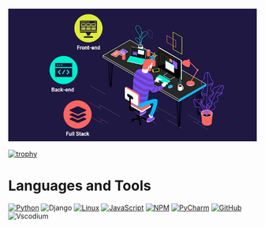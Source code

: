

![Image alt](https://github.com/rahimov27/rahimov27/blob/main/full-stack-development.gif?raw=true)

[![trophy](https://github-profile-trophy.vercel.app/?username=ryo-ma&theme=onedark)](https://github.com/ryo-ma/github-profile-trophy)



# Languages and Tools
[![Python](https://img.shields.io/badge/-Python-090909??style=plastic&logo=python)](https://www.python.org/) 
![Django](https://img.shields.io/badge/-Django-0aad48?style=flat-square&logo=Django)
[![Linux](https://img.shields.io/badge/-Linux-090909??style=plastic&logo=linux)](https://ru.wikipedia.org/wiki/Linux)
[![JavaScript](https://img.shields.io/badge/-JavaScript-090909??style=plastic&logo=javascript)](https://ru.wikipedia.org/wiki/JavaScript)
[![NPM](https://img.shields.io/badge/-NPM-090909??style=plastic&logo=nodedotjs)](https://www.npmjs.com/)
[![PyCharm](https://img.shields.io/badge/-PyCharm-090909??style=plastic&logo=pycharm)](https://www.jetbrains.com/ru-ru/pycharm/)
[![GitHub](https://img.shields.io/badge/-GitHub-090909?style=plastic&logo=github)](https://github.com/ShairbekovBakyt)
![Vscodium](https://img.shields.io/badge/-VScodium-090909?style=plastic&logo=VisualStudio)

